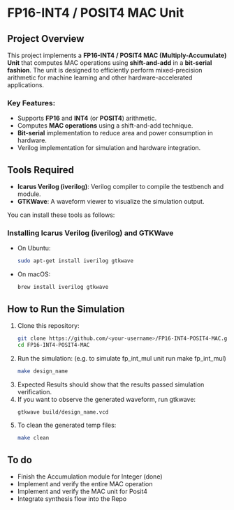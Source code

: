 # FP16-INT4 / POSIT4 MAC Unit

## Project Overview

This project implements a **FP16-INT4 / POSIT4 MAC (Multiply-Accumulate) Unit** that computes MAC operations using **shift-and-add** in a **bit-serial fashion**. The unit is designed to efficiently perform mixed-precision arithmetic for machine learning and other hardware-accelerated applications.

### Key Features:
- Supports **FP16** and **INT4** (or **POSIT4**) arithmetic.
- Computes **MAC operations** using a shift-and-add technique.
- **Bit-serial** implementation to reduce area and power consumption in hardware.
- Verilog implementation for simulation and hardware integration.

## Tools Required

- **Icarus Verilog (iverilog)**: Verilog compiler to compile the testbench and module.
- **GTKWave**: A waveform viewer to visualize the simulation output.

You can install these tools as follows:

### Installing Icarus Verilog (iverilog) and GTKWave
- On Ubuntu:
  ```bash
  sudo apt-get install iverilog gtkwave
  ```
- On macOS:
  ```bash
  brew install iverilog gtkwave
  ```

## How to Run the Simulation

1. Clone this repository:
   ```bash
   git clone https://github.com/<your-username>/FP16-INT4-POSIT4-MAC.git
   cd FP16-INT4-POSIT4-MAC
   ```
2. Run the simulation: (e.g. to simulate fp_int_mul unit run make fp_int_mul)
   ```bash
   make design_name
   ```
3. Expected Results should show that the results passed simulation verification.
4. If you want to observe the generated waveform, run gtkwave:
   ```bash
   gtkwave build/design_name.vcd
   ```
5. To clean the generated temp files:
   ```bash
   make clean
   ```

## To do
- Finish the Accumulation module for Integer (done)
- Implement and verify the entire MAC operation
- Implement and verify the MAC unit for Posit4
- Integrate synthesis flow into the Repo
